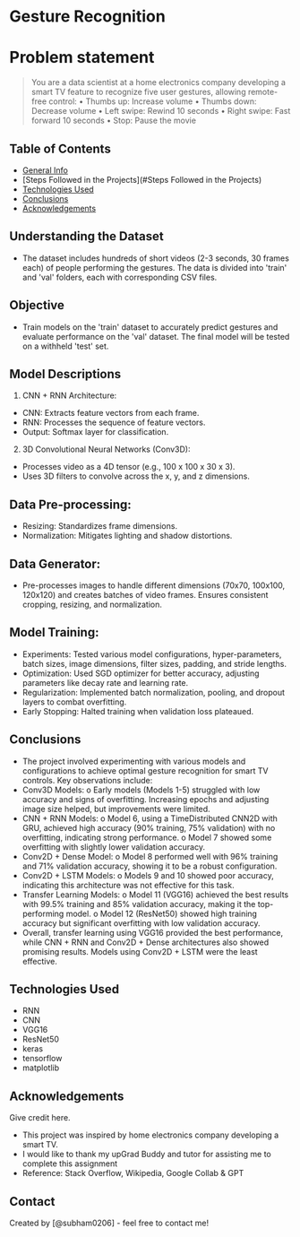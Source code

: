 # Gesture Recognition
# Problem statement
> You are a data scientist at a home electronics company developing a smart TV feature to recognize five user gestures, allowing remote-free control:
•	Thumbs up: Increase volume
•	Thumbs down: Decrease volume
•	Left swipe: Rewind 10 seconds
•	Right swipe: Fast forward 10 seconds
•	Stop: Pause the movie
	

## Table of Contents
* [General Info](#general-information)
* [Steps Followed in the Projects](#Steps Followed in the Projects)
* [Technologies Used](#technologies-used)
* [Conclusions](#conclusions)
* [Acknowledgements](#acknowledgements)


## Understanding the Dataset
- The dataset includes hundreds of short videos (2-3 seconds, 30 frames each) of people performing the gestures. The data is divided into 'train' and 'val' folders, each with corresponding CSV files.

## Objective
- Train models on the 'train' dataset to accurately predict gestures and evaluate performance on the 'val' dataset. The final model will be tested on a withheld 'test' set.


## Model Descriptions

1.	CNN + RNN Architecture:
-	CNN: Extracts feature vectors from each frame.
-	RNN: Processes the sequence of feature vectors.
-	Output: Softmax layer for classification.
2.	3D Convolutional Neural Networks (Conv3D):
-	Processes video as a 4D tensor (e.g., 100 x 100 x 30 x 3).
-	Uses 3D filters to convolve across the x, y, and z dimensions.

## Data Pre-processing:
-	Resizing: Standardizes frame dimensions.
-	Normalization: Mitigates lighting and shadow distortions.
## Data Generator:
- 	Pre-processes images to handle different dimensions (70x70, 100x100, 120x120) and creates batches of video frames. Ensures consistent cropping, resizing, and normalization.


## Model Training:
-	Experiments: Tested various model configurations, hyper-parameters, batch sizes, image dimensions, filter sizes, padding, and stride lengths.
-	Optimization: Used SGD optimizer for better accuracy, adjusting parameters like decay rate and learning rate.
-	Regularization: Implemented batch normalization, pooling, and dropout layers to combat overfitting.
-	Early Stopping: Halted training when validation loss plateaued.


## Conclusions
- 	The project involved experimenting with various models and configurations to achieve optimal gesture recognition for smart TV controls. Key observations include:
-	Conv3D Models:
o	Early models (Models 1-5) struggled with low accuracy and signs of overfitting. Increasing epochs and adjusting image size helped, but improvements were limited.
-	CNN + RNN Models:
o	Model 6, using a TimeDistributed CNN2D with GRU, achieved high accuracy (90% training, 75% validation) with no overfitting, indicating strong performance.
o	Model 7 showed some overfitting with slightly lower validation accuracy.
-	Conv2D + Dense Model:
o	Model 8 performed well with 96% training and 71% validation accuracy, showing it to be a robust configuration.
-	Conv2D + LSTM Models:
o	Models 9 and 10 showed poor accuracy, indicating this architecture was not effective for this task.
-	Transfer Learning Models:
o	Model 11 (VGG16) achieved the best results with 99.5% training and 85% validation accuracy, making it the top-performing model.
o	Model 12 (ResNet50) showed high training accuracy but significant overfitting with low validation accuracy.
-	Overall, transfer learning using VGG16 provided the best performance, while CNN + RNN and Conv2D + Dense architectures also showed promising results. Models using Conv2D + LSTM 	were the least effective.

## Technologies Used
- RNN
- CNN
- VGG16
- ResNet50
- keras
- tensorflow
- matplotlib


## Acknowledgements
Give credit here.
- This project was inspired by home electronics company developing a smart TV.
- I would like to thank my upGrad Buddy and tutor for assisting me to complete this assignment
- Reference: Stack Overflow, Wikipedia, Google Collab & GPT 


## Contact
Created by [@subham0206] - feel free to contact me!

